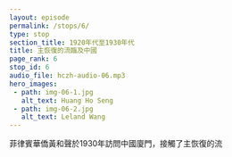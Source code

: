 ```yaml
---
layout: episode
permalink: /stops/6/
type: stop
section_title: 1920年代至1930年代
title: 主恢復的流臨及中國
page_rank: 6
stop_id: 6
audio_file: hczh-audio-06.mp3
hero_images:
 - path: img-06-1.jpg
   alt_text: Huang Ho Seng
 - path: img-06-2.jpg
   alt_text: Leland Wang
---
```


<!-- In 1930, Huang Ho Seng, an overseas Chinese in Manila, visited Xiamen, China and touched the flow of the Lord’s Recovery. -->

<!---
title: 主恢復的流臨及中國
-->
菲律賓華僑黃和聲於1930年訪問中國廈門，接觸了主恢復的流


<!--- TRANSCRIPT
At this juncture in history, in the bustling city of Manila, over a thousand kilometers south of the Chinese coast of Fujian, lived a sizable population of overseas Chinese who had migrated to the Philippines to escape economic hardship and political instability in China. Many of them were Christians who gathered at St. Stephen’s parish, an Anglican-Episcopalian church in Manila.

Among them was Brother Huang Ho Seng, a medical practitioner whose clinic once stood on the very ground where this History Center stands today.

In 1930, Huang Ho Seng and his newlywed wife went on a honeymoon to Xiamen, China. There, by the Lord’s sovereignty, he touched the flow of the Lord’s recovery. Upon his return to Manila, Brother Huang enthusiastically shared his newfound enlightenment with some fellow believers. Inspired by his testimony, a group of them decided to leave the Anglican-Episcopalian sect. They rented a place on Nueva Street and began meeting under the name of United Christians Society.

In 1935, the brothers invited Leland Wang, a contemporary of Watchman Nee under M.E. Barber, who by then had become a traveling evangelist, to come to Manila to hold gospel outreaches and revival meetings. Following these meetings, Brother Wang recommended his co-worker, Simon Meek, to come and serve in Manila. Three years later, Lucas Wu, another co-worker from China, joined the work in Manila at Brother Meek's request.

這時距離福建南邊外海的千公里之外的繁華之市馬尼拉也正好住著一批為了逃離內地的經濟困境和政治的不穩而移居到菲律濱的華僑。他們好多人都是基督徒，且一同在馬尼拉的聖公會聚集。

其中一位是黃和聲弟兄。他是一位醫生。他的診所就開在今天歷史中心的建築之地。

黃和聲和他的新婚妻子於1930年到中國廈門度蜜月。他在主的主宰之下碰到主恢復的流。黃弟兄回到馬尼拉後就把他裏面被主開啟的亮光熱切分享給其他信徒。他們當中一些人受到鼓舞離開了聖公會，然後在後街仔租房聚會，名為「基督徒聯合會」。

弟兄們於一九三五年邀請跟倪柝聲一同受教於和受恩之下的王載弟兄前來馬尼拉。他是歷遊各地的傳教士。他來馬尼拉開奮興佈道會。之後經由王弟兄的推薦繆紹訓弟兄也前來馬尼拉服事。三年後中國另一位同工Lucas Wu在繆弟兄的請求之下也參於了馬尼拉的工作。
-->


